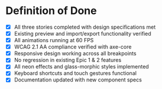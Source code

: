 # Definition of Done

- [x] All three stories completed with design specifications met
- [x] Existing preview and import/export functionality verified
- [x] All animations running at 60 FPS
- [x] WCAG 2.1 AA compliance verified with axe-core
- [x] Responsive design working across all breakpoints
- [x] No regression in existing Epic 1 & 2 features
- [x] All neon effects and glass-morphic styles implemented
- [x] Keyboard shortcuts and touch gestures functional
- [x] Documentation updated with new component specs

